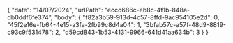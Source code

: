 {
  "date": "14/07/2024",
  "urlPath": "eccd686c-eb8c-4f1b-848a-db0ddf6fe374",
  "body": {
  "f82a3b59-913d-4c57-8ffd-9ac954105e2d": 0,
  "45f2e16e-fb64-4e15-a3fa-2fb99c8d4a04": 1,
  "3bfab57c-a57f-48d9-8819-c93c9f531478": 2,
  "d59cd843-1b53-4131-9966-641d41aa634b": 3
}
}

